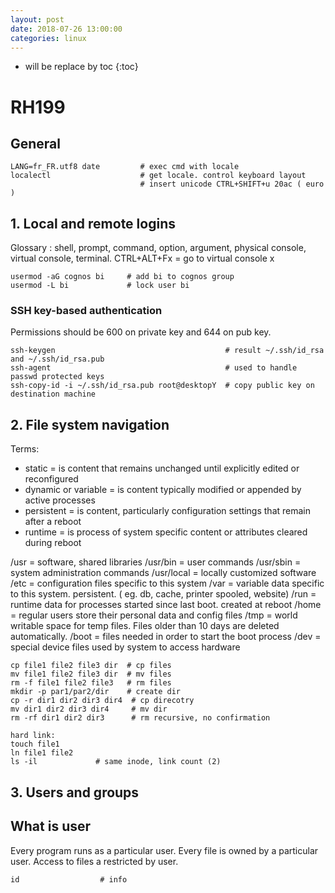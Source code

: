 ```yaml
---
layout: post
date: 2018-07-26 13:00:00
categories: linux
---
```

* will be replace by toc
{:toc}

# RH199

## General

~~~
LANG=fr_FR.utf8 date         # exec cmd with locale
localectl                    # get locale. control keyboard layout
                             # insert unicode CTRL+SHIFT+u 20ac ( euro )
~~~

## 1. Local and remote logins

Glossary : shell, prompt, command, option, argument, physical console, virtual console, terminal.
CTRL+ALT+Fx = go to virtual console x

~~~
usermod -aG cognos bi     # add bi to cognos group
usermod -L bi             # lock user bi
~~~

### SSH key-based authentication

Permissions should be 600 on private key and 644 on pub key.

~~~
ssh-keygen                                      # result ~/.ssh/id_rsa and ~/.ssh/id_rsa.pub
ssh-agent                                       # used to handle passwd protected keys
ssh-copy-id -i ~/.ssh/id_rsa.pub root@desktopY  # copy public key on destination machine
~~~

## 2. File system navigation

Terms:
- static = is content that remains unchanged until explicitly edited or reconfigured
- dynamic or variable = is content typically modified or appended by active processes
- persistent = is content, particularly configuration settings that remain after a reboot
- runtime = is process of system specific content or attributes cleared during reboot

/usr = software, shared libraries
/usr/bin = user commands
/usr/sbin = system administration commands
/usr/local = locally customized software
/etc = configuration files specific to this system
/var = variable data specific to this system. persistent. ( eg. db, cache, printer spooled, website)
/run = runtime data for processes started since last boot. created at reboot
/home = regular users store their personal data and config files
/tmp = world writable space for temp files. Files older than 10 days are deleted automatically.
/boot = files needed in order to start the boot process
/dev = special device files used by system to access hardware

~~~
cp file1 file2 file3 dir  # cp files
mv file1 file2 file3 dir  # mv files
rm -f file1 file2 file3   # rm files
mkdir -p par1/par2/dir    # create dir
cp -r dir1 dir2 dir3 dir4  # cp direcotry
mv dir1 dir2 dir3 dir4     # mv dir
rm -rf dir1 dir2 dir3      # rm recursive, no confirmation

hard link:
touch file1
ln file1 file2
ls -il             # same inode, link count (2)

~~~

## 3. Users and groups

## What is user

Every program runs as a particular user. Every file is owned by a particular user. Access to files a restricted by user.

~~~
id                  # info 
~~~
